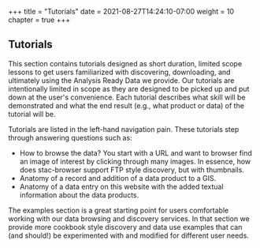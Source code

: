 +++
title = "Tutorials"
date = 2021-08-27T14:24:10-07:00
weight = 10
chapter = true
+++

## Tutorials

This section contains tutorials designed as short duration, limited scope lessons to get users familiarized with discovering, downloading, and ultimately using the Analysis Ready Data we provide. Our tutorials are intentionally limited in scope as they are designed to be picked up and put down at the user's convenience. Each tutorial describes what skill will be demonstrated and what the end result (e.g., what product or data) of the tutorial will be.

Tutorials are listed in the left-hand navigation pain. These tutorials step through answering questions such as:

  - How to browse the data? You start with a URL and want to browser find an image of interest by clicking through many images. In essence, how does stac-browser support FTP style discovery, but with thumbnails.
  - Anatomy of a record and addition of a data product to a GIS.
  - Anatomy of a data entry on this website with the added textual information about the data products.
  
The examples section is a great starting point for users comfortable working with our data browsing and discovery services. In that section we provide more cookbook style discovery and data use examples that can (and should!) be experimented  with and modified for different user needs.